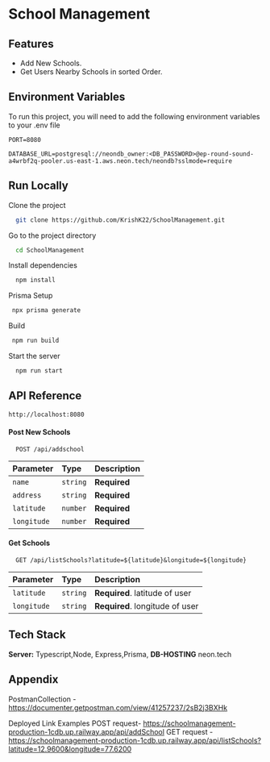 
# School Management

## Features

- Add New Schools.
- Get Users Nearby Schools in sorted Order.

## Environment Variables

To run this project, you will need to add the following environment variables to your .env file

`PORT=8080`

`DATABASE_URL=postgresql://neondb_owner:<DB_PASSWORD>@ep-round-sound-a4wrbf2q-pooler.us-east-1.aws.neon.tech/neondb?sslmode=require`

## Run Locally

Clone the project

```bash
  git clone https://github.com/KrishK22/SchoolManagement.git
```

Go to the project directory

```bash
  cd SchoolManagement
```

Install dependencies

```bash
  npm install
```

Prisma Setup
```bash
 npx prisma generate 
```

Build
```bash
 npm run build
```

Start the server

```bash
  npm run start
```

## API Reference
`http://localhost:8080`

#### Post New Schools

```http
  POST /api/addschool
```

| Parameter | Type     | Description                |
| :-------- | :------- | :------------------------- |
| ` name  ` | `string` | **Required**|
| `address `| `string` | **Required**|
| `latitude `| `number` | **Required**|
| `longitude `| `number` | **Required**|

#### Get Schools


```http
  GET /api/listSchools?latitude=${latitude}&longitude=${longitude}
```

| Parameter | Type     | Description                       |
| :-------- | :------- | :-------------------------------- |
| `latitude`      | `string` | **Required**. latitude of user |
| `longitude `| `string` | **Required**. longitude of user|


## Tech Stack

**Server:** Typescript,Node, Express,Prisma,
**DB-HOSTING** neon.tech


## Appendix

PostmanCollection -https://documenter.getpostman.com/view/41257237/2sB2j3BXHk

Deployed Link
Examples
POST request- https://schoolmanagement-production-1cdb.up.railway.app/api/addSchool
GET request -https://schoolmanagement-production-1cdb.up.railway.app/api/listSchools?latitude=12.9600&longitude=77.6200





